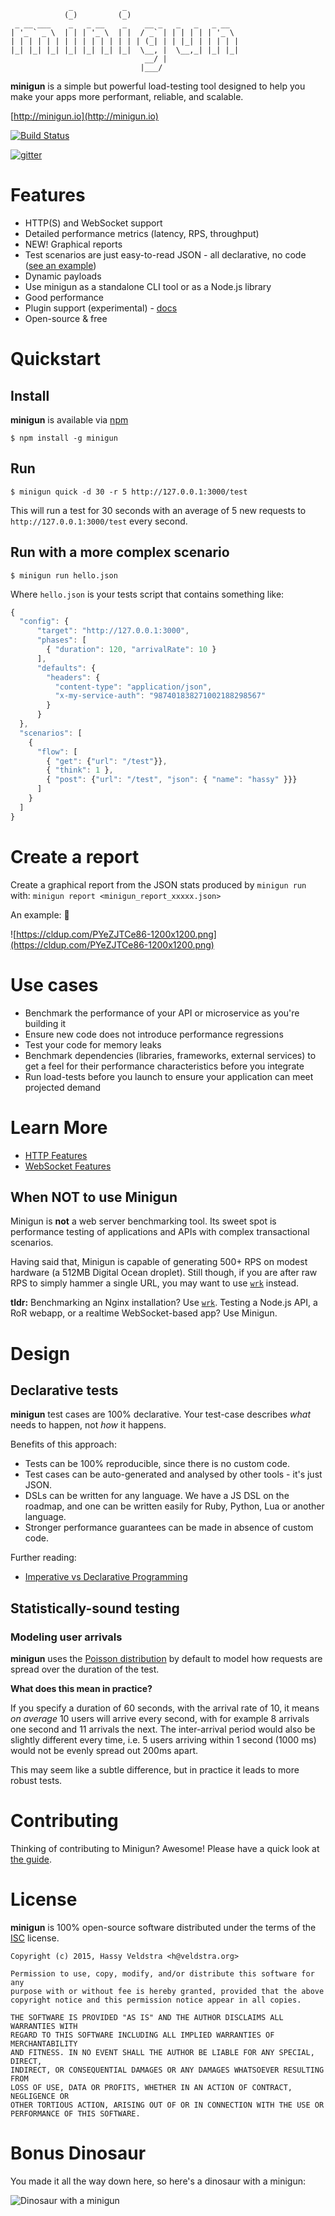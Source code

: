 ```
             _           _
            (_)         (_)
 _ __ ___    _   _ __    _    __ _   _   _   _ __
| '_ ` _ \  | | | '_ \  | |  / _` | | | | | | '_ \
| | | | | | | | | | | | | | | (_| | | |_| | | | | |
|_| |_| |_| |_| |_| |_| |_|  \__, |  \__,_| |_| |_|
                              __/ |
                             |___/
```

**minigun** is a simple but powerful load-testing tool designed to help you
make your apps more performant, reliable, and scalable.

[http://minigun.io](http://minigun.io)

[![Build Status](https://travis-ci.org/shoreditch-ops/minigun.svg?branch=master)](https://travis-ci.org/shoreditch-ops/minigun)

[![gitter](https://badges.gitter.im/Join%20Chat.svg)](https://gitter.im/shoreditch-ops/minigun)

# Features

- HTTP(S) and WebSocket support
- Detailed performance metrics (latency, RPS, throughput)
- NEW! Graphical reports
- Test scenarios are just easy-to-read JSON - all declarative, no code ([see an example](https://github.com/shoreditch-ops/minigun-core/blob/master/test/scripts/all_features.json))
- Dynamic payloads
- Use minigun as a standalone CLI tool or as a Node.js library
- Good performance
- Plugin support (experimental) - [docs](https://github.com/shoreditch-ops/minigun/blob/master/docs/plugins.md)
- Open-source & free

# Quickstart

## Install

**minigun** is available via [npm](http://npmjs.org)

`$ npm install -g minigun`

## Run

`$ minigun quick -d 30 -r 5 http://127.0.0.1:3000/test`

This will run a test for 30 seconds with an average of 5 new requests to
`http://127.0.0.1:3000/test` every second.

## Run with a more complex scenario

`$ minigun run hello.json`

Where `hello.json` is your tests script that contains something like:

```javascript
{
  "config": {
      "target": "http://127.0.0.1:3000",
      "phases": [
        { "duration": 120, "arrivalRate": 10 }
      ],
      "defaults": {
        "headers": {
          "content-type": "application/json",
          "x-my-service-auth": "987401838271002188298567"
        }
      }
  },
  "scenarios": [
    {
      "flow": [
        { "get": {"url": "/test"}},
        { "think": 1 },
        { "post": {"url": "/test", "json": { "name": "hassy" }}}
      ]
    }
  ]
}
```

# Create a report

Create a graphical report from the JSON stats produced by `minigun run` with:
`minigun report <minigun_report_xxxxx.json>`

An example: :tophat:

![https://cldup.com/PYeZJTCe86-1200x1200.png](https://cldup.com/PYeZJTCe86-1200x1200.png)

# Use cases

- Benchmark the performance of your API or microservice as you're building it
- Ensure new code does not introduce performance regressions
- Test your code for memory leaks
- Benchmark dependencies (libraries, frameworks, external services) to get a
  feel for their performance characteristics before you integrate
- Run load-tests before you launch to ensure your application can meet
  projected demand

# Learn More

- [HTTP Features](https://github.com/shoreditch-ops/minigun/wiki/HTTP-Features)
- [WebSocket Features](https://github.com/shoreditch-ops/minigun/wiki/WebSocket-Features)


## When NOT to use Minigun

Minigun is **not** a web server benchmarking tool. Its sweet spot is performance
testing of applications and APIs with complex transactional scenarios.

Having said that, Minigun is capable of generating 500+ RPS on modest hardware
(a 512MB Digital Ocean droplet). Still though, if you are after raw RPS to
simply hammer a single URL, you may want to use [`wrk`](https://github.com/wg/wrk) instead.

**tldr:**
Benchmarking an Nginx installation? Use [`wrk`](https://github.com/wg/wrk). Testing a Node.js
API, a RoR webapp, or a realtime WebSocket-based app? Use Minigun.

# Design

## Declarative tests

**minigun** test cases are 100% declarative. Your test-case describes _what_
needs to happen, not _how_ it happens.

Benefits of this approach:

- Tests can be 100% reproducible, since there is no custom code.
- Test cases can be auto-generated and analysed by other tools - it's just JSON.
- DSLs can be written for any language. We have a JS DSL on the roadmap, and
  one can be written easily for Ruby, Python, Lua or another language.
- Stronger performance guarantees can be made in absence of custom code.

Further reading:
- [Imperative vs Declarative Programming](http://latentflip.com/imperative-vs-declarative/)

## Statistically-sound testing

### Modeling user arrivals

**minigun** uses the [Poisson distribution](http://en.wikipedia.org/wiki/Poisson_process)
by default to model how requests are spread over the duration of the test.

**What does this mean in practice?**

If you specify a duration of 60 seconds, with the arrival rate of 10, it means
*on average* 10 users will arrive every second, with for example 8 arrivals one
second and 11 arrivals the next. The inter-arrival period would also be
slightly different every time, i.e. 5 users arriving within 1 second (1000 ms)
would not be evenly spread out 200ms apart.

This may seem like a subtle difference, but in practice it leads to more robust
tests.

# Contributing

Thinking of contributing to Minigun? Awesome! Please have a quick look at [the
guide](CONTRIBUTING.md).

# License

**minigun** is 100% open-source software distributed under the terms of the
[ISC](http://en.wikipedia.org/wiki/ISC_license) license.

```
Copyright (c) 2015, Hassy Veldstra <h@veldstra.org>

Permission to use, copy, modify, and/or distribute this software for any
purpose with or without fee is hereby granted, provided that the above
copyright notice and this permission notice appear in all copies.

THE SOFTWARE IS PROVIDED "AS IS" AND THE AUTHOR DISCLAIMS ALL WARRANTIES WITH
REGARD TO THIS SOFTWARE INCLUDING ALL IMPLIED WARRANTIES OF MERCHANTABILITY
AND FITNESS. IN NO EVENT SHALL THE AUTHOR BE LIABLE FOR ANY SPECIAL, DIRECT,
INDIRECT, OR CONSEQUENTIAL DAMAGES OR ANY DAMAGES WHATSOEVER RESULTING FROM
LOSS OF USE, DATA OR PROFITS, WHETHER IN AN ACTION OF CONTRACT, NEGLIGENCE OR
OTHER TORTIOUS ACTION, ARISING OUT OF OR IN CONNECTION WITH THE USE OR
PERFORMANCE OF THIS SOFTWARE.
```

# Bonus Dinosaur

You made it all the way down here, so here's a dinosaur with a minigun:

![Dinosaur with a minigun](https://cldup.com/L_LKn5MZLk-1200x1200.jpeg)


